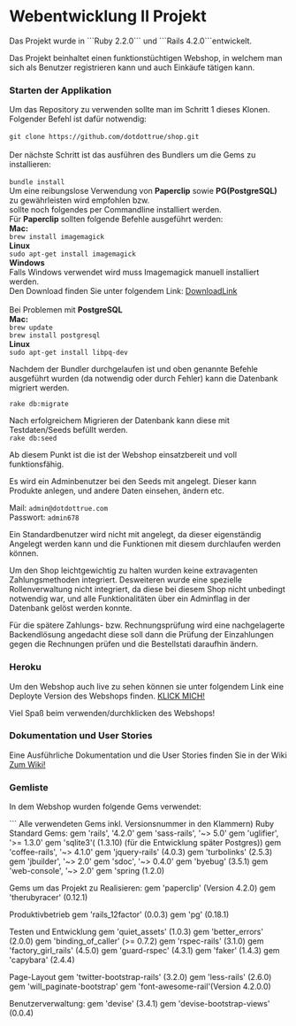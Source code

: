<h1>Webentwicklung II Projekt</h1>
Das Projekt wurde in ```Ruby 2.2.0``` und ```Rails 4.2.0```entwickelt.

Das Projekt beinhaltet einen funktionstüchtigen Webshop, in welchem man sich als Benutzer registrieren kann und auch Einkäufe tätigen kann.

<h3>Starten der Applikation</h3>

Um das Repository zu verwenden sollte man im Schritt 1 dieses Klonen.<br />
Folgender Befehl ist dafür notwendig:<br /><br />
``` git clone https://github.com/dotdottrue/shop.git ```
<br /><br />
Der nächste Schritt ist das ausführen des Bundlers um die Gems zu installieren:<br /><br />
```bundle install```
<br />
Um eine reibungslose Verwendung von <b>Paperclip</b> sowie <b>PG(PostgreSQL)</b> zu gewährleisten wird empfohlen bzw.<br /> sollte noch folgendes per Commandline installiert werden.<br />
Für <b>Paperclip</b> sollten folgende Befehle ausgeführt werden:<br />
<b>Mac: </b><br />
```brew install imagemagick```
<br /><b>Linux</b><br />
```sudo apt-get install imagemagick```
<br /><b>Windows</b><br />
Falls Windows verwendet wird muss Imagemagick manuell installiert werden.<br />
Den Download finden Sie unter folgendem Link: [DownloadLink](http://gnuwin32.sourceforge.net/packages/file.htm)
<br /> <br />
Bei Problemen mit <strong>PostgreSQL</strong><br />
<strong>Mac: </strong><br />
```brew update``` 
<br />
```brew install postgresql```
<br /><strong>Linux</strong><br />
```sudo apt-get install libpq-dev```

Nachdem der Bundler durchgelaufen ist und oben genannte Befehle ausgeführt wurden (da notwendig oder durch Fehler)
kann die Datenbank migriert werden.

```rake db:migrate```

Nach erfolgreichem Migrieren der Datenbank kann diese mit Testdaten/Seeds befüllt werden.<br />
```rake db:seed```<br />

Ab diesem Punkt ist die ist der Webshop einsatzbereit und voll funktionsfähig.

Es wird ein Adminbenutzer bei den Seeds mit angelegt. Dieser kann Produkte anlegen, und andere Daten einsehen, ändern etc.

Mail:
```admin@dotdottrue.com```<br />
Passwort: 
```admin678```<br />

Ein Standardbenutzer wird nicht mit angelegt, da dieser eigenständig Angelegt werden kann und die Funktionen mit diesem durchlaufen werden können.

Um den Shop leichtgewichtig zu halten wurden keine extravagenten Zahlungsmethoden integriert.
Desweiteren wurde eine spezielle Rollenverwaltung nicht integriert, da diese bei diesem Shop nicht unbedingt notwendig war, und alle Funktionalitäten über ein Adminflag in der Datenbank gelöst werden konnte.

Für die spätere Zahlungs- bzw. Rechnungsprüfung wird eine nachgelagerte Backendlösung angedacht diese soll dann die Prüfung der Einzahlungen gegen die Rechnungen prüfen und die Bestellstati daraufhin ändern.

<h3>Heroku</h3>

Um den Webshop auch live zu sehen können sie unter folgendem Link eine Deployte Version des Webshops finden.
[KLICK MICH!](https://cryptic-beach-5711.herokuapp.com)

Viel Spaß beim verwenden/durchklicken des Webshops!

<h3>Dokumentation und User Stories</h3>

Eine Ausführliche Dokumentation und die User Stories finden Sie in der Wiki<br>
[Zum Wiki!](https://github.com/dotdottrue/shop/wiki)

<h3>Gemliste</h3>

<p>In dem Webshop wurden folgende Gems verwendet:</p>
```
Alle verwendeten Gems inkl. Versionsnummer in den Klammern)
Ruby Standard Gems:
  gem 'rails', '4.2.0'
  gem 'sass-rails', '~> 5.0'
  gem 'uglifier', '>= 1.3.0'
  gem 'sqlite3'( (1.3.10) (für die Entwicklung später Postgres))
  gem 'coffee-rails', '~> 4.1.0'
  gem 'jquery-rails' (4.0.3)
  gem 'turbolinks' (2.5.3)
  gem 'jbuilder', '~> 2.0'
  gem 'sdoc', '~> 0.4.0'
  gem 'byebug' (3.5.1)
  gem 'web-console', '~> 2.0'
  gem 'spring (1.2.0)
 
 Gems um das Projekt zu Realisieren:
  gem 'paperclip' (Version 4.2.0)
  gem 'therubyracer' (0.12.1)
  
  Produktivbetrieb
    gem 'rails_12factor' (0.0.3)
    gem 'pg' (0.18.1)
  
  Testen und Entwicklung
    gem 'quiet_assets' (1.0.3)
    gem 'better_errors' (2.0.0)
    gem 'binding_of_caller'  (>= 0.7.2)
    gem 'rspec-rails' (3.1.0)
    gem 'factory_girl_rails' (4.5.0)
    gem 'guard-rspec' (4.3.1)
    gem 'faker' (1.4.3)
    gem 'capybara' (2.4.4)
  
  Page-Layout
    gem 'twitter-bootstrap-rails' (3.2.0)
    gem 'less-rails' (2.6.0)
    gem 'will_paginate-bootstrap'
    gem 'font-awesome-rail'(Version 4.2.0.0)
  
  Benutzerverwaltung:
    gem 'devise' (3.4.1)
    gem 'devise-bootstrap-views' (0.0.4)
```
